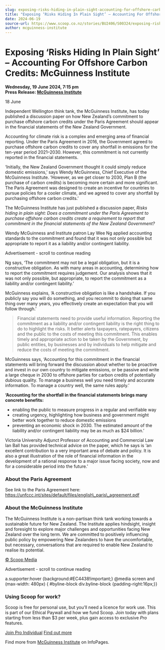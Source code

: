 ```yaml
---
slug: exposing-risks-hiding-in-plain-sight-accounting-for-offshore-carbon-credits-mcguinness-institute
title: "Exposing ‘Risks Hiding In Plain Sight’ – Accounting For Offshore Carbon Credits: McGuinness Institute"
date: 2024-06-19
source-url: https://www.scoop.co.nz/stories/BU2406/S00324/exposing-risks-hiding-in-plain-sight-accounting-for-offshore-carbon-credits-mcguinness-institute.htm
author: mcguinness-institute
---
```

Exposing ‘Risks Hiding In Plain Sight’ – Accounting For Offshore Carbon Credits: McGuinness Institute
=====================================================================================================

**Wednesday, 19 June 2024, 7:15 pm**  
**Press Release: [McGuinness Institute](https://info.scoop.co.nz/McGuinness_Institute)**

18 June 

Independent Wellington think tank, the McGuinness Institute, has today published a discussion paper on how New Zealand’s commitment to purchase offshore carbon credits under the Paris Agreement should appear in the financial statements of the New Zealand Government.

Accounting for climate risk is a complex and emerging area of financial reporting. Under the Paris Agreement in 2016, the Government agreed to purchase offshore carbon credits to cover any shortfall in emissions for the ten-year period 2021–2030. However, this commitment is not currently reported in the financial statements.

‘Initially, the New Zealand Government thought it could simply reduce domestic emissions,’ says Wendy McGuinness, Chief Executive of the McGuinness Institute. ‘However, as we get closer to 2030, Plan B (the purchase of carbon credits) is becoming more certain and more significant. The Paris Agreement was designed to create an incentive for countries to pursue policies for a cooler climate, and we agreed to cover any shortfall by purchasing offshore carbon credits.’

The McGuinness Institute has just published a discussion paper, _Risks hiding in plain sight: Does a commitment under the Paris Agreement to purchase offshore carbon credits create a requirement to report that commitment in the financial statements of the New Zealand Government?_

Wendy McGuinness and Institute patron Lay Wee Ng applied accounting standards to the commitment and found that it was not only possible but appropriate to report it as a liability and/or contingent liability.

Advertisement - scroll to continue reading





Ng says, ‘The commitment may not be a legal obligation, but it is a constructive obligation. As with many areas in accounting, determining how to report the commitment requires judgement. Our analysis shows that it was not only possible, but appropriate, to report the commitment as a liability and/or contingent liability.’

McGuinness explains, ‘A constructive obligation is like a handshake. If you publicly say you will do something, and you recommit to doing that same thing over many years, you effectively create an expectation that you will follow through.’

> Financial statements need to provide useful information. Reporting the commitment as a liability and/or contingent liability is the right thing to do to highlight the risks. It better alerts taxpayers, ratepayers, citizens and the public to the costs of meeting this commitment. This enables timely and appropriate action to be taken by the Government, by public entities, by businesses and by individuals to help mitigate and reduce the costs of meeting the commitment.

McGuinness says, ‘Accounting for this commitment in the financial statements will bring forward the discussion about whether to be proactive and invest in our own country to mitigate emissions, or be passive and write a large cheque in 2030 to offshore parties for carbon credits of potentially dubious quality. To manage a business well you need timely and accurate information. To manage a country well, the same rules apply.’

**‘Accounting for the shortfall in the financial statements brings many concrete benefits:**

*   enabling the public to measure progress in a regular and verifiable way
*   creating urgency, highlighting how business and government might better work together to reduce domestic emissions
*   preventing an economic shock in 2030. The estimated amount of the liability and/or contingent liability may be as much as $24 billion.’

Victoria University Adjunct Professor of Accounting and Commercial Law Ian Ball has provided technical advice on the paper, which he says is ‘an excellent contribution to a very important area of debate and policy. It is also a great illustration of the role of financial information in the development of a rational response to a major issue facing society, now and for a considerable period into the future.’

### About the Paris Agreement

See link to the Paris Agreement here: https://unfccc.int/sites/default/files/english\_paris\_agreement.pdf

### About the McGuinness Institute

The McGuinness Institute is a non-partisan think tank working towards a sustainable future for New Zealand. The Institute applies hindsight, insight and foresight to explore major challenges and opportunities facing New Zealand over the long term. We are committed to positively influencing public policy by empowering New Zealanders to have the uncomfortable, but necessary, conversations that are required to enable New Zealand to realise its potential.

[© Scoop Media](http://www.scoop.co.nz/about/terms.html)  

Advertisement - scroll to continue reading



a.supporter:hover {background:#EC4438!important;} @media screen and (max-width: 480px) { #byline-block div.byline-block {padding-right:16px;}}

### Using Scoop for work?

Scoop is free for personal use, but you’ll need a licence for work use. This is part of our Ethical Paywall and how we fund Scoop. Join today with plans starting from less than $3 per week, plus gain access to exclusive _Pro_ features.  
  
[Join Pro Individual](https://pro.scoop.co.nz/Individual/?from=ProIn24) [Find out more](https://pro.scoop.co.nz/using-scoop-for-work/?from=ProIn24)

Find more from [McGuinness Institute](https://info.scoop.co.nz/McGuinness_Institute) on InfoPages.